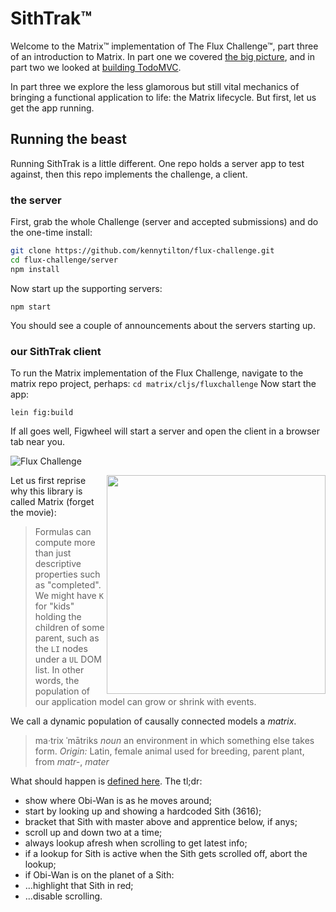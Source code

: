 # SithTrak&trade;

Welcome to the Matrix&trade; implementation of The Flux Challenge&trade;, part three of an introduction to Matrix. In part one we covered [the big picture](https://github.com/kennytilton/mxtodomvc/blob/master/README.md), and in part two we looked at [building TodoMVC](https://github.com/kennytilton/mxtodomvc/blob/master/documentation/BuildingTodoMVC.md). 

In part three we explore the less glamorous but still vital mechanics of bringing a functional application to life: the Matrix lifecycle. But first, let us get the app running.

## Running the beast
Running SithTrak is a little different. One repo holds a server app to test against, then this repo implements the challenge, a client.

### the server
First, grab the whole Challenge (server and accepted submissions) and do the one-time install:
```` bash
git clone https://github.com/kennytilton/flux-challenge.git
cd flux-challenge/server
npm install
````
Now start up the supporting servers:
````
npm start
````
You should see a couple of announcements about the servers starting up.

### our SithTrak client
To run the Matrix implementation of the Flux Challenge, navigate to the matrix repo project, perhaps:
```cd matrix/cljs/fluxchallenge```
Now start the app:
```
lein fig:build
```
If all goes well, Figwheel will start a server and open the client in a browser tab near you.

![Flux Challenge](./docs/3.gif)

<img height="350px" align="right" src="/docs/smalldag.png?raw=true">

Let us first reprise why this library is called Matrix (forget the movie):

> Formulas can compute more than just descriptive properties such as "completed". We might have `K` for "kids" holding the children of some parent, such as the `LI` nodes under a `UL` DOM list. In other words, the population of our application model can grow or shrink with events.  
  
We call a dynamic population of causally connected models a *matrix*.

> ma·trix ˈmātriks *noun* an environment in which something else takes form. *Origin:* Latin, female animal used for breeding, parent plant, from *matr-*, *mater*



What should happen is [defined here](https://github.com/staltz/flux-challenge/blob/master/README.md). The tl;dr:
* show where Obi-Wan is as he moves around;
* start by looking up and showing a hardcoded Sith (3616);
* bracket that Sith with master above and apprentice below, if anys;
* scroll up and down two at a time;
* always lookup afresh when scrolling to get latest info;
* if a lookup for Sith is active when the Sith gets scrolled off, abort the lookup;
* if Obi-Wan is on the planet of a Sith:
* ...highlight that Sith in red;
* ...disable scrolling.



